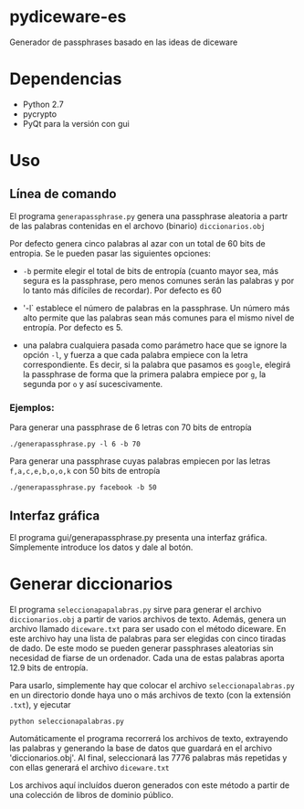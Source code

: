 # pydiceware-es
Generador de passphrases basado en las ideas de diceware

# Dependencias

- Python 2.7
- pycrypto
- PyQt para la versión con gui

# Uso

## Línea de comando
El programa `generapassphrase.py` genera una passphrase aleatoria a partr de las palabras contenidas en el archovo (binario) `diccionarios.obj`

Por defecto genera cinco palabras al azar con un total de 60 bits de entropia. Se le pueden pasar las siguientes opciones:

- `-b` permite elegir el total de bits de entropía (cuanto mayor sea, más segura es la passphrase, pero menos comunes serán las palabras y por lo tanto más difíciles de recordar). Por defecto es 60

- '-l`  establece el número de palabras en la passphrase. Un número más alto permite que las palabras sean más comunes para el mismo nivel de entropía. Por defecto es 5.

- una palabra cualquiera pasada como parámetro hace que se ignore la opción `-l`, y fuerza a que cada palabra empiece con la letra correspondiente. Es decir, si la palabra que pasamos es `google`, elegirá la passphrase de forma que la primera palabra empiece por `g`, la segunda por `o` y así sucescivamente.

### Ejemplos:

Para generar una passphrase de 6 letras con 70 bits de entropía

```
./generapassphrase.py -l 6 -b 70
```

Para generar una passphrase cuyas palabras empiecen por las letras `f,a,c,e,b,o,o,k` con 50 bits de entropía

```
./generapassphrase.py facebook -b 50
```

## Interfaz gráfica

El programa gui/generapassphrase.py presenta una interfaz gráfica. Símplemente introduce los datos y dale al botón.


# Generar diccionarios

El programa `seleccionapapalabras.py` sirve para generar el archivo `diccionarios.obj` a partir de varios archivos de texto. Además, genera un archivo llamado `diceware.txt` para ser usado con el método diceware. En este archivo hay una lista de palabras para ser elegidas con cinco tiradas de dado. De este modo se pueden generar passphrases aleatorias sin necesidad de fiarse de un ordenador. Cada una de estas palabras aporta 12.9 bits de entropía.

Para usarlo, simplemente hay que colocar el archivo `seleccionapalabras.py` en un directorio donde haya uno o más archivos de texto (con la extensión `.txt`), y ejecutar

```
python seleccionapalabras.py
```

Automáticamente el programa recorrerá los archivos de texto, extrayendo las palabras y generando la base de datos que guardará en el archivo 'diccionarios.obj'. Al final, seleccionará las 7776 palabras más repetidas y con ellas generará el archivo `diceware.txt`

Los archivos aquí incluídos dueron generados con este método a partir de una colección de libros de dominio público.
